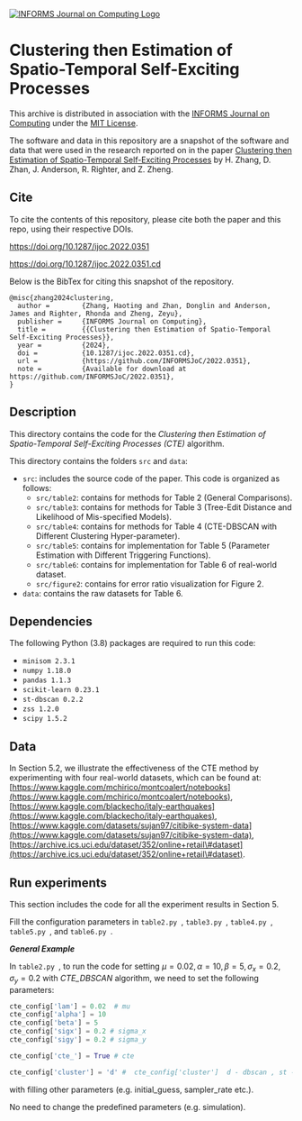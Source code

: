 [![INFORMS Journal on Computing Logo](https://INFORMSJoC.github.io/logos/INFORMS_Journal_on_Computing_Header.jpg)](https://pubsonline.informs.org/journal/ijoc)

# Clustering then Estimation of Spatio-Temporal Self-Exciting Processes

This archive is distributed in association with the [INFORMS Journal on
Computing](https://pubsonline.informs.org/journal/ijoc) under the [MIT License](LICENSE).

The software and data in this repository are a snapshot of the software and data
that were used in the research reported on in the paper
[Clustering then Estimation of Spatio-Temporal Self-Exciting Processes](https://doi.org/10.1287/ijoc.2022.0314) by H. Zhang, D. Zhan, J. Anderson, R. Righter, and Z. Zheng.


## Cite

To cite the contents of this repository, please cite both the paper and this repo, using their respective DOIs.

https://doi.org/10.1287/ijoc.2022.0351

https://doi.org/10.1287/ijoc.2022.0351.cd

Below is the BibTex for citing this snapshot of the repository.

```
@misc{zhang2024clustering,
  author =        {Zhang, Haoting and Zhan, Donglin and Anderson, James and Righter, Rhonda and Zheng, Zeyu},
  publisher =     {INFORMS Journal on Computing},
  title =         {{Clustering then Estimation of Spatio-Temporal Self-Exciting Processes}},
  year =          {2024},
  doi =           {10.1287/ijoc.2022.0351.cd},
  url =           {https://github.com/INFORMSJoC/2022.0351},
  note =          {Available for download at https://github.com/INFORMSJoC/2022.0351},
}  
```

## Description

This directory contains the code for the _Clustering then Estimation of Spatio-Temporal Self-Exciting Processes (CTE)_ algorithm.

This directory contains the folders `src` and `data`:
- `src`: includes the source code of the paper. This code is organized as follows:
  - `src/table2`: contains for methods for Table 2 (General Comparisons).
  - `src/table3`: contains for methods for Table 3 (Tree-Edit Distance and Likelihood of Mis-specified Models).
  - `src/table4`: contains for methods for Table 4 (CTE-DBSCAN with Different Clustering Hyper-parameter).
  - `src/table5`: contains for implementation for Table 5 (Parameter Estimation with Different Triggering Functions).
  - `src/table6`: contains for implementation for Table 6 of real-world dataset.
  - `src/figure2`: contains for error ratio visualization for Figure 2.
- `data`: contains the raw datasets for Table 6.

## Dependencies
The following Python (3.8) packages are required to run this code:
- `minisom 2.3.1`
- `numpy 1.18.0`
- `pandas 1.1.3`
- `scikit-learn 0.23.1`
- `st-dbscan 0.2.2`
- `zss 1.2.0`
- `scipy 1.5.2`

## Data

In Section 5.2, we illustrate the effectiveness of the CTE method by experimenting with four real-world datasets, which can be found at:
[https://www.kaggle.com/mchirico/montcoalert/notebooks](https://www.kaggle.com/mchirico/montcoalert/notebooks),
[https://www.kaggle.com/blackecho/italy-earthquakes](https://www.kaggle.com/blackecho/italy-earthquakes),
[https://www.kaggle.com/datasets/sujan97/citibike-system-data](https://www.kaggle.com/datasets/sujan97/citibike-system-data),
[https://archive.ics.uci.edu/dataset/352/online+retail\#dataset](https://archive.ics.uci.edu/dataset/352/online+retail\#dataset).

## Run experiments
This section includes the code for all the experiment results in Section 5.

Fill the configuration parameters in `table2.py `, `table3.py `, `table4.py `, `table5.py `, and `table6.py `.

**_General Example_**

In `table2.py `, to run the code for setting $\mu = 0.02 , \alpha = 10, \beta = 5, \sigma_{x} = 0.2, \sigma_{y}=0.2$ with _CTE_DBSCAN_ algorithm, we need to set the following parameters:

```python
cte_config['lam'] = 0.02  # mu
cte_config['alpha'] = 10
cte_config['beta'] = 5
cte_config['sigx'] = 0.2 # sigma_x
cte_config['sigy'] = 0.2 # sigma_y

cte_config['cte_'] = True # cte

cte_config['cluster'] = 'd' #  cte_config['cluster']  d - dbscan , st - stdbscan ,  h - agglomerative , s - som
```

with filling other parameters (e.g. initial_guess, sampler_rate etc.).

No need to change the predefined parameters (e.g. simulation).